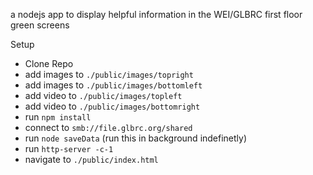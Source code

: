 a nodejs app to display helpful information in the WEI/GLBRC first floor green screens

Setup
- Clone Repo
- add images to `./public/images/topright`
- add images to `./public/images/bottomleft`
- add video to `./public/images/topleft`
- add video to `./public/images/bottomright`
- run `npm install`
- connect to `smb://file.glbrc.org/shared`
- run `node saveData` (run this in background indefinetly)
- run `http-server -c-1`
- navigate to `./public/index.html`
